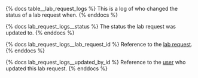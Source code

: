 {% docs table__lab_request_logs %}
This is a log of who changed the status of a lab request when.
{% enddocs %}

{% docs lab_request_logs__status %}
The status the lab request was updated to.
{% enddocs %}

{% docs lab_request_logs__lab_request_id %}
Reference to the [lab request](#!/source/source.tamanu.tamanu.lab_requests).
{% enddocs %}

{% docs lab_request_logs__updated_by_id %}
Reference to the [user](#!/source/source.tamanu.tamanu.users) who updated this lab request.
{% enddocs %}
